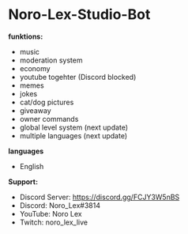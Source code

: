 # Noro-Lex-Studio-Bot
 **funktions:**
 - music
 - moderation system
 - economy
 - youtube togehter (Discord blocked)
 - memes
 - jokes
 - cat/dog pictures
 - giveaway
 - owner commands
 - global level system (next update)
 - multiple languages (next update)

**languages**
 - English
  
 **Support:**
 - Discord Server: https://discord.gg/FCJY3W5nBS
 - Discord: Noro_Lex#3814
 - YouTube: Noro Lex 
 - Twitch: noro_lex_live
